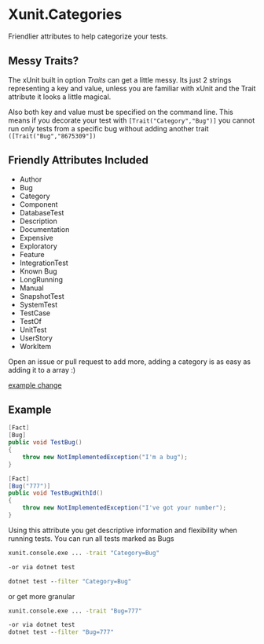 # Xunit.Categories
Friendlier attributes to help categorize your tests. 

## Messy Traits?
The xUnit built in option *Traits* can get a little messy. Its just 2 strings representing a key and value, unless you are familiar with xUnit and the Trait attribute it looks a little magical.

Also both key and value must be specified on the command line. This means if you decorate your test with 
`[Trait("Category","Bug")]` you cannot run only tests from a specific bug  without adding another trait `([Trait("Bug","8675309"])`

## Friendly Attributes Included
- Author
- Bug
- Category 
- Component
- DatabaseTest
- Description
- Documentation
- Expensive
- Exploratory
- Feature
- IntegrationTest
- Known Bug
- LongRunning
- Manual
- SnapshotTest
- SystemTest
- TestCase
- TestOf
- UnitTest
- UserStory
- WorkItem

Open an issue or pull request to add more, adding a category is as easy as adding it to a array :) 

[example change](https://github.com/brendanconnolly/Xunit.Categories/pull/38/commits/2d2292c777a7b11c684c81e2642e06207cdfdb41)


## Example

``` csharp
[Fact]
[Bug]
public void TestBug()
{
    throw new NotImplementedException("I'm a bug");
}

[Fact]
[Bug("777")]
public void TestBugWithId()
{
    throw new NotImplementedException("I've got your number");
}

```

Using this attribute you get descriptive information and flexibility when running tests. 
You can run all tests marked as Bugs

``` bat
xunit.console.exe ... -trait "Category=Bug"

-or via dotnet test

dotnet test --filter "Category=Bug" 

```

or get more granular
``` bat
xunit.console.exe ... -trait "Bug=777"

-or via dotnet test
dotnet test --filter "Bug=777" 
```
